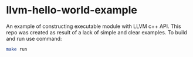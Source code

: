 # llvm-hello-world-example

An example of constructing executable module with LLVM c++ API. This repo was created as result of a lack of simple and clear examples.
To build and run use command:

```bash
make run
```

